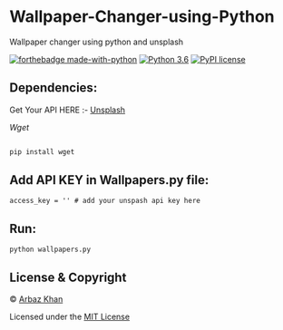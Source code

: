 # Wallpaper-Changer-using-Python

Wallpaper changer using python and unsplash

[![forthebadge made-with-python](http://ForTheBadge.com/images/badges/made-with-python.svg)](https://www.python.org/)                  [![Python 3.6](https://img.shields.io/badge/python-3.6-blue.svg)](https://www.python.org/downloads/release/python-360/)          [![PyPI license](https://img.shields.io/pypi/l/ansicolortags.svg)](https://pypi.python.org/pypi/ansicolortags/)

## Dependencies:

Get Your API HERE :- [Unsplash](https://unsplash.com/developers)

*Wget*
```python

pip install wget
```

## Add API KEY in Wallpapers.py file:

```
access_key = '' # add your unspash api key here
```

## Run:

```
python wallpapers.py 
```



## License & Copyright
© [Arbaz Khan](https://arbazkhan4712.github.io/Contact.html)

Licensed under the [MIT License](License)
